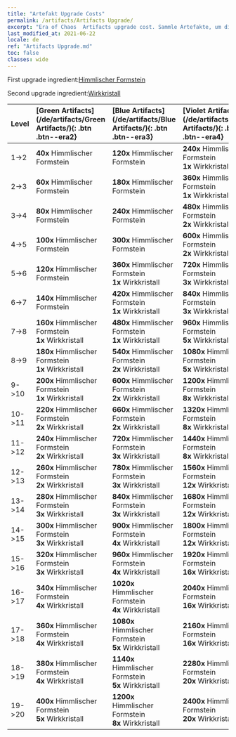 ```yaml
---
title: "Artefakt Upgrade Costs"
permalink: /artifacts/Artifacts Upgrade/
excerpt: "Era of Chaos  Artifacts upgrade cost. Sammle Artefakte, um die Attribute deiner Helden zu verbessern und mächtige Fähigkeiten freizuschalten."
last_modified_at: 2021-06-22
locale: de
ref: "Artifacts Upgrade.md"
toc: false
classes: wide
---
```


  First upgrade ingredient:[Himmlischer Formstein](/ItemsDE/art_188/)

  Second upgrade ingredient:[Wirkkristall](/ItemsDE/art_189/)

  |  Level  | [Green Artifacts](/de/artifacts/Green Artifacts/){: .btn .btn--era2} | [Blue Artifacts](/de/artifacts/Blue Artifacts/){: .btn .btn--era3} | [Violet Artifacts](/de/artifacts/Violet Artifacts/){: .btn .btn--era4} | [Orange Artifacts](/de/artifacts/Orange Artifacts/){: .btn .btn--era5} |
  |:--------|:-------|:-------|:-------|:-------|
  | 1->2 | **40x** Himmlischer Formstein | **120x** Himmlischer Formstein | **240x** Himmlischer Formstein<br/> **1x** Wirkkristall | **400x** Himmlischer Formstein<br/> **2x** Wirkkristall |
  | 2->3 | **60x** Himmlischer Formstein | **180x** Himmlischer Formstein | **360x** Himmlischer Formstein<br/> **1x** Wirkkristall | **600x** Himmlischer Formstein<br/> **2x** Wirkkristall |
  | 3->4 | **80x** Himmlischer Formstein | **240x** Himmlischer Formstein | **480x** Himmlischer Formstein<br/> **2x** Wirkkristall | **800x** Himmlischer Formstein<br/> **3x** Wirkkristall |
  | 4->5 | **100x** Himmlischer Formstein | **300x** Himmlischer Formstein | **600x** Himmlischer Formstein<br/> **2x** Wirkkristall | **1000x** Himmlischer Formstein<br/> **3x** Wirkkristall |
  | 5->6 | **120x** Himmlischer Formstein | **360x** Himmlischer Formstein<br/> **1x** Wirkkristall | **720x** Himmlischer Formstein<br/> **3x** Wirkkristall | **1200x** Himmlischer Formstein<br/> **5x** Wirkkristall |
  | 6->7 | **140x** Himmlischer Formstein | **420x** Himmlischer Formstein<br/> **1x** Wirkkristall | **840x** Himmlischer Formstein<br/> **3x** Wirkkristall | **1400x** Himmlischer Formstein<br/> **5x** Wirkkristall |
  | 7->8 | **160x** Himmlischer Formstein<br/> **1x** Wirkkristall | **480x** Himmlischer Formstein<br/> **1x** Wirkkristall | **960x** Himmlischer Formstein<br/> **5x** Wirkkristall | **1600x** Himmlischer Formstein<br/> **8x** Wirkkristall |
  | 8->9 | **180x** Himmlischer Formstein<br/> **1x** Wirkkristall | **540x** Himmlischer Formstein<br/> **2x** Wirkkristall | **1080x** Himmlischer Formstein<br/> **5x** Wirkkristall | **1800x** Himmlischer Formstein<br/> **8x** Wirkkristall |
  | 9->10 | **200x** Himmlischer Formstein<br/> **1x** Wirkkristall | **600x** Himmlischer Formstein<br/> **2x** Wirkkristall | **1200x** Himmlischer Formstein<br/> **8x** Wirkkristall | **2000x** Himmlischer Formstein<br/> **12x** Wirkkristall |
  | 10->11 | **220x** Himmlischer Formstein<br/> **2x** Wirkkristall | **660x** Himmlischer Formstein<br/> **2x** Wirkkristall | **1320x** Himmlischer Formstein<br/> **8x** Wirkkristall | **2200x** Himmlischer Formstein<br/> **12x** Wirkkristall |
  | 11->12 | **240x** Himmlischer Formstein<br/> **2x** Wirkkristall | **720x** Himmlischer Formstein<br/> **3x** Wirkkristall | **1440x** Himmlischer Formstein<br/> **8x** Wirkkristall | **2400x** Himmlischer Formstein<br/> **16x** Wirkkristall |
  | 12->13 | **260x** Himmlischer Formstein<br/> **2x** Wirkkristall | **780x** Himmlischer Formstein<br/> **3x** Wirkkristall | **1560x** Himmlischer Formstein<br/> **12x** Wirkkristall | **2600x** Himmlischer Formstein<br/> **16x** Wirkkristall |
  | 13->14 | **280x** Himmlischer Formstein<br/> **3x** Wirkkristall | **840x** Himmlischer Formstein<br/> **3x** Wirkkristall | **1680x** Himmlischer Formstein<br/> **12x** Wirkkristall | **2800x** Himmlischer Formstein<br/> **20x** Wirkkristall |
  | 14->15 | **300x** Himmlischer Formstein<br/> **3x** Wirkkristall | **900x** Himmlischer Formstein<br/> **4x** Wirkkristall | **1800x** Himmlischer Formstein<br/> **12x** Wirkkristall | **3000x** Himmlischer Formstein<br/> **20x** Wirkkristall |
  | 15->16 | **320x** Himmlischer Formstein<br/> **3x** Wirkkristall | **960x** Himmlischer Formstein<br/> **4x** Wirkkristall | **1920x** Himmlischer Formstein<br/> **16x** Wirkkristall | **3200x** Himmlischer Formstein<br/> **25x** Wirkkristall |
  | 16->17 | **340x** Himmlischer Formstein<br/> **4x** Wirkkristall | **1020x** Himmlischer Formstein<br/> **4x** Wirkkristall | **2040x** Himmlischer Formstein<br/> **16x** Wirkkristall | **3400x** Himmlischer Formstein<br/> **25x** Wirkkristall |
  | 17->18 | **360x** Himmlischer Formstein<br/> **4x** Wirkkristall | **1080x** Himmlischer Formstein<br/> **5x** Wirkkristall | **2160x** Himmlischer Formstein<br/> **16x** Wirkkristall | **3600x** Himmlischer Formstein<br/> **30x** Wirkkristall |
  | 18->19 | **380x** Himmlischer Formstein<br/> **4x** Wirkkristall | **1140x** Himmlischer Formstein<br/> **5x** Wirkkristall | **2280x** Himmlischer Formstein<br/> **20x** Wirkkristall | **3800x** Himmlischer Formstein<br/> **30x** Wirkkristall |
  | 19->20 | **400x** Himmlischer Formstein<br/> **5x** Wirkkristall | **1200x** Himmlischer Formstein<br/> **8x** Wirkkristall | **2400x** Himmlischer Formstein<br/> **20x** Wirkkristall | **4000x** Himmlischer Formstein<br/> **35x** Wirkkristall |
